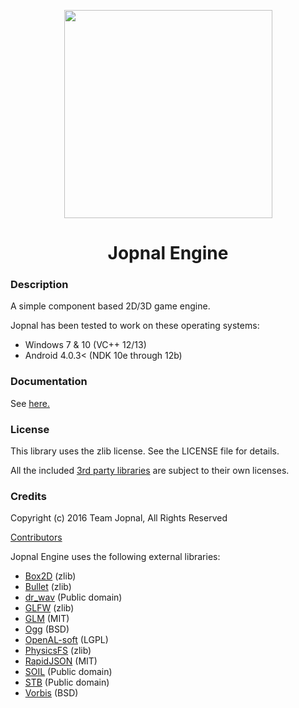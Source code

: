 <p align="center"><img src="http://s20.postimg.org/bqljj922l/Jopnal_v19_png.png" width="333" height="333"></p>
<h1 align="center">Jopnal Engine</h1>

### Description

A simple component based 2D/3D game engine.

Jopnal has been tested to work on these operating systems:  
- Windows 7 & 10 (VC++ 12/13)
- Android 4.0.3< (NDK 10e through 12b)

### Documentation

See [here.](https://github.com/DrJonki/Jopnal/wiki)

### License

This library uses the zlib license. See the LICENSE file for details.

All the included [3rd party libraries](https://github.com/DrJonki/Jopnal/wiki/Credits) are subject to their own licenses.

### Credits

Copyright (c) 2016 Team Jopnal, All Rights Reserved  

[Contributors](https://github.com/DrJonki/Jopnal/wiki/Credits)

Jopnal Engine uses the following external libraries:  
  - [Box2D](http://box2d.org/) (zlib)
  - [Bullet](http://bulletphysics.org) (zlib)
  - [dr_wav](https://github.com/mackron/dr_libs) (Public domain)
  - [GLFW](http://www.glfw.org/) (zlib)
  - [GLM](http://glm.g-truc.net/0.9.7/index.html) (MIT)
  - [Ogg](https://www.xiph.org/ogg/) (BSD)
  - [OpenAL-soft](http://kcat.strangesoft.net/openal.html) (LGPL)
  - [PhysicsFS](https://icculus.org/physfs/) (zlib)
  - [RapidJSON](https://github.com/miloyip/rapidjson) (MIT)
  - [SOIL](http://lonesock.net/soil.html) (Public domain)
  - [STB](https://github.com/nothings/stb) (Public domain)
  - [Vorbis](http://www.vorbis.com/) (BSD)
